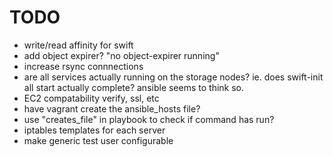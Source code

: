 # TODO
* write/read affinity for swift
* add object expirer? "no object-expirer running"
* increase rsync connnections
* are all services actually running on the storage nodes? ie. does swift-init all start actually complete? ansible seems to think so.
* EC2 compatability verify, ssl, etc
* have vagrant create the ansible_hosts file?
* use "creates_file" in playbook to check if command has run?
* iptables templates for each server
* make generic test user configurable